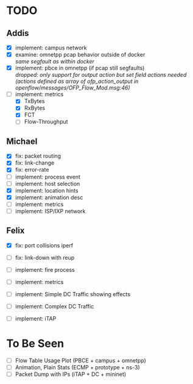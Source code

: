# TODO

## Addis

- [x] implement: campus network
- [x] examine: omnetpp pcap behavior outside of docker  
      *same segfault as within docker*
- [x] implement: pbce in omnetpp (if pcap still segfaults)  
      *dropped: only support for output action but set field actions needed*
      *(actions defined as array of ofp_action_output in*
      *openflow/messages/OFP_Flow_Mod.msg:46)*
- [ ] implement: metrics
    - [x] TxBytes
    - [x] RxBytes
    - [x] FCT
    - [ ] Flow-Throughput

## Michael

- [X] fix: packet routing
- [X] fix: link-change
- [X] fix: error-rate
- [ ] implement: process event
- [ ] implement: host selection
- [X] implement: location hints
- [X] implement: animation desc
- [ ] implement: metrics
- [ ] implement: ISP/IXP network

## Felix

- [X] fix: port collisions iperf
- [ ] fix: link-down with reup
- [ ] implement: fire process
- [ ] implement: metrics
- [ ] implement: Simple DC Traffic showing effects
- [ ] implement: Complex DC Traffic
- [ ] implement: iTAP



# To Be Seen

- [ ] Flow Table Usage Plot (PBCE + campus + omnetpp)
- [ ] Animation, Plain Stats (ECMP + prototype + ns-3)
- [ ] Packet Dump with IPs (iTAP + DC + mininet)
